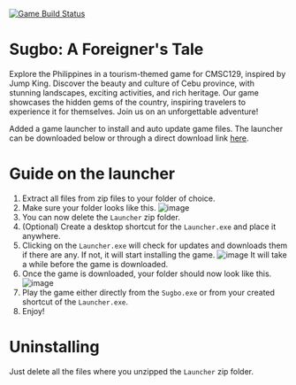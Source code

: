 [![Game Build Status](https://github.com/CMSC-129A-Projects/CtrlAltElite/actions/workflows/main.yml/badge.svg?branch=main)](https://github.com/CMSC-129A-Projects/CtrlAltElite/actions/workflows/main.yml)
# Sugbo: A Foreigner's Tale

Explore the Philippines in a tourism-themed game for CMSC129, inspired by Jump King. Discover the beauty and culture of Cebu province, with stunning landscapes, exciting activities, and rich heritage. Our game showcases the hidden gems of the country, inspiring travelers to experience it for themselves. Join us on an unforgettable adventure!

Added a game launcher to install and auto update game files. The launcher can be downloaded below or through a direct download link [here](https://drive.google.com/uc?export=download&id=1UlOEIvgiuTMWLwl3b8kaTTfak2oYvBP8).

# Guide on the launcher
1) Extract all files from zip files to your folder of choice.
2) Make sure your folder looks like this.
![image](https://github.com/CMSC-129A-Projects/CtrlAltElite/assets/95230510/69127124-14c3-47ea-b03f-d29082280f2c)
3) You can now delete the `Launcher` zip folder.
4) (Optional) Create a desktop shortcut for the `Launcher.exe` and place it anywhere.
5) Clicking on the `Launcher.exe` will check for updates and downloads them if there are any. If not, it will start installing the game.
![image](https://github.com/CMSC-129A-Projects/CtrlAltElite/assets/95230510/b5e3110b-7f37-469e-ade3-431e4679d0c8)
It will take a while before the game is downloaded.
6) Once the game is downloaded, your folder should now look like this.
![image](https://github.com/CMSC-129A-Projects/CtrlAltElite/assets/95230510/ac44c5ae-96c3-4cac-ba08-678afd504064)
7) Play the game either directly from the `Sugbo.exe` or from your created shortcut of the `Launcher.exe`.
8) Enjoy!

# Uninstalling
Just delete all the files where you unzipped the `Launcher` zip folder.

<!--
## Running the Game
### Installing on Windows
1. Download the [latest](https://github.com/CMSC-129A-Projects/CtrlAltElite/releases/latest/download/install.exe) Windows installer.
2. Run `installer.exe` and install the game.
3. Play!

### Portable Install
1. Download the portable archive for [Windows](https://github.com/CMSC-129A-Projects/CtrlAltElite/releases/latest/download/StandaloneWindows64.zip), [Linux](https://github.com/CMSC-129A-Projects/CtrlAltElite/releases/latest/download/StandaloneLinux64.zip), or [OS X](https://github.com/CMSC-129A-Projects/CtrlAltElite/releases/latest/download/StandaloneOSX64.zip).
2. Extract the archive with your archive manager.
3. Open the extracted folder and run `StandaloneWindows64` or `StandaloneLinux64`.
4. Play!

Note: Please ensure that you select the `Create a desktop shortcut` checkbox during the Windows installer installation process to create a shortcut on your desktop. Also, if your computer prompts you saying the file might contain a virus, just ignore it. It's just how [Inno Setup](https://jrsoftware.org/isinfo.php) files are.

## Uninstalling
To uninstall in Windows, open the game's file location and run `unins000.exe`. There is no need to uninstall for portable installs.

---

Don't mind the spaghetti code if you want to look at it
-->

<!-- # Contributing

When contributing, make a new branch then push with your new branch.

## 1. NOTE

There is no need to do this if you are one of the collaborators.

## 2. Example

1. `git checkout -b naix` (creates a branch naix)
2. `git add .`
3. `git commit -m "some changes here"`
4. `git push origin naix`

## 3. Checking current branch

To check current branch, simply run `git status`.

## 4. Switch branch

To switch to another branch, run `git checkout <branch>`.
An example: `git checkout peach` or `git checkout main`

## 5. References

- [https://www.freecodecamp.org/news/git-switch-branch/](https://www.freecodecamp.org/news/git-switch-branch/)
- [https://www.freecodecamp.org/news/how-to-make-your-first-pull-request-on-github-3/](https://www.freecodecamp.org/news/how-to-make-your-first-pull-request-on-github-3/) -->
